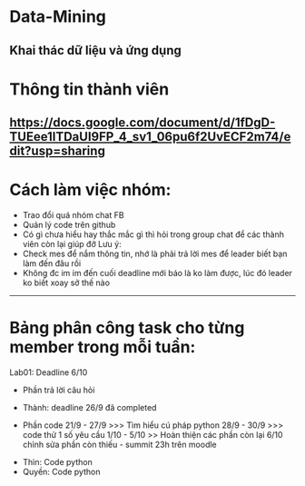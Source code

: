 # Data-Mining
Khai thác dữ liệu và ứng dụng
-------------
# Thông tin thành viên
https://docs.google.com/document/d/1fDgD-TUEee1ITDaUI9FP_4_sv1_06pu6f2UvECF2m74/edit?usp=sharing
-------------
# Cách làm việc nhóm:
 - Trao đổi quá nhóm chat FB
 - Quản lý code trên github
 - Có gì chưa hiểu hay thắc mắc gì thì hỏi trong group chat để các thành viên còn lại giúp đỡ
Lưu ý:
 - Check mes để nắm thông tin, nhớ là phải trả lời mes để leader biết bạn làm đến đâu rồi
 - Không đc im im đến cuối deadline mới báo là ko làm được, lúc đó leader ko biết xoay sở thế nào
-------------
# Bảng phân công task cho từng member trong mỗi tuần:
Lab01: Deadline 6/10
+ Phần trả lời câu hỏi 
- Thành: deadline 26/9 đã completed
+ Phần code 
21/9 - 27/9 >>> Tìm hiểu cú pháp python
28/9 - 30/9 >>> code thử 1 số yêu cầu
1/10 - 5/10 >> Hoàn thiện các phần còn lại
6/10 chỉnh sửa phần còn thiếu - summit 23h trên moodle
- Thìn: Code python
- Quyền: Code python
